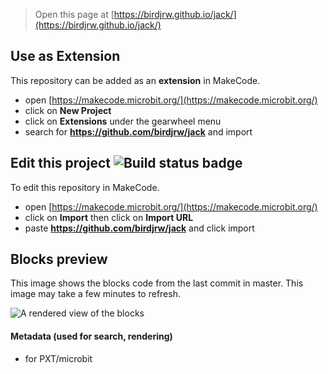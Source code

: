 
> Open this page at [https://birdjrw.github.io/jack/](https://birdjrw.github.io/jack/)

## Use as Extension

This repository can be added as an **extension** in MakeCode.

* open [https://makecode.microbit.org/](https://makecode.microbit.org/)
* click on **New Project**
* click on **Extensions** under the gearwheel menu
* search for **https://github.com/birdjrw/jack** and import

## Edit this project ![Build status badge](https://github.com/birdjrw/jack/workflows/MakeCode/badge.svg)

To edit this repository in MakeCode.

* open [https://makecode.microbit.org/](https://makecode.microbit.org/)
* click on **Import** then click on **Import URL**
* paste **https://github.com/birdjrw/jack** and click import

## Blocks preview

This image shows the blocks code from the last commit in master.
This image may take a few minutes to refresh.

![A rendered view of the blocks](https://github.com/birdjrw/jack/raw/master/.github/makecode/blocks.png)

#### Metadata (used for search, rendering)

* for PXT/microbit
<script src="https://makecode.com/gh-pages-embed.js"></script><script>makeCodeRender("{{ site.makecode.home_url }}", "{{ site.github.owner_name }}/{{ site.github.repository_name }}");</script>
